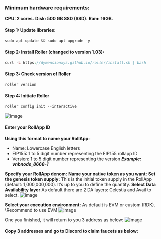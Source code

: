 ### Minimum hardware requirements:
**CPU: 2 cores.**
**Disk: 500 GB SSD (SSD).**
**Ram: 16GB.**
#### Step 1: Update libraries:
```php
sudo apt update && sudo apt upgrade -y
```
#### Step 2: Install Roller (changed to version 1.03):
```php
curl -L https://dymensionxyz.github.io/roller/install.sh | bash
```
#### Step 3: Check version of Roller​
```php
roller version
```
#### Step 4: Initiate Roller
```php
roller config init --interactive
```
![image](https://github.com/vnbnode/VNBnode-Guides/assets/91002010/86702501-5a2e-4c36-b41b-047ad61d94b8)
#### Enter your RollApp ID
**Using this format to name your RollApp:**
* Name: Lowercase English letters
* EIP155: 1 to 5 digit number representing the EIP155 rollapp ID
* Version: 1 to 5 digit number representing the version
***Example: vnbnode_8668-1***

**Specify your RollApp denom:**
**Name your native token as you want:**
**Set the genesis token supply:**
This is the initial token supply in the RollApp (default: 1,000,000,000).
It’s up to you to define the quantity.
**Select Data Availability layer**
As default there are 2 DA layers: Celestia and Avail to select.
![image](https://github.com/vnbnode/VNBnode-Guides/assets/91002010/36b644a4-6a52-4d49-a9d8-3e400d997339)

**Select your execution environment:**
As default is EVM or custom (RDK).
\Recommend to use EVM
![image](https://github.com/vnbnode/VNBnode-Guides/assets/91002010/939d46d4-b046-44e6-8885-f6047c5e84be)

One you finished, it will return to you 3 address as below:
![image](https://github.com/vnbnode/VNBnode-Guides/assets/91002010/e748b897-1d89-425a-9102-947b33e65638)

#### Copy 3 addresses and go to Discord to claim faucets as below:
